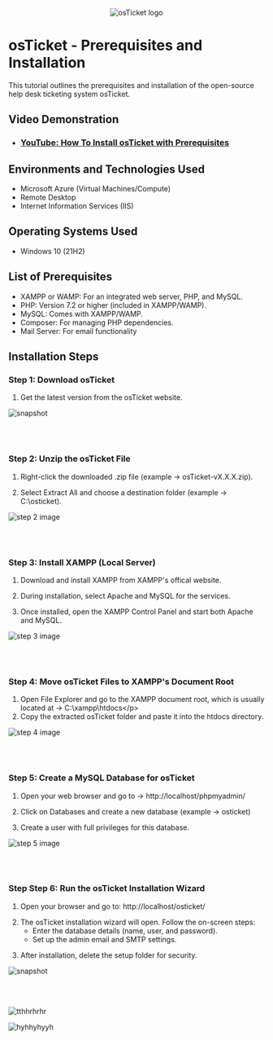 <p align="center">
<img src="https://i.imgur.com/Clzj7Xs.png" alt="osTicket logo"/>
</p>

<h1>osTicket - Prerequisites and Installation</h1>
This tutorial outlines the prerequisites and installation of the open-source help desk ticketing system osTicket.<br />


<h2>Video Demonstration</h2>

- ### [YouTube: How To Install osTicket with Prerequisites](https://www.youtube.com/watch?v=Olh1z-RNEhQ)

<h2>Environments and Technologies Used</h2>

- Microsoft Azure (Virtual Machines/Compute)
- Remote Desktop
- Internet Information Services (IIS)

<h2>Operating Systems Used </h2>

- Windows 10</b> (21H2)

<h2>List of Prerequisites</h2>

- XAMPP or WAMP: For an integrated web server, PHP, and MySQL.
- PHP: Version 7.2 or higher (included in XAMPP/WAMP).
- MySQL: Comes with XAMPP/WAMP.
- Composer: For managing PHP dependencies.
- Mail Server: For email functionality 

<h2>Installation Steps</h2>
<p>
<h3>Step 1: Download osTicket</h3>

1. Get the latest version from the osTicket website.
  
![snapshot](https://github.com/user-attachments/assets/da8ba679-06cb-49a5-8a2d-f289cf5ab521)

>
<p> 
<br />
<br />
<p>
<h3>Step 2: Unzip the osTicket File</h3>

1. Right-click the downloaded .zip file (example -> osTicket-vX.X.X.zip).</p>
2. Select Extract All and choose a destination folder (example -> C:\osticket).</p>
   
  
![step 2 image](https://github.com/user-attachments/assets/97f1a53f-809c-401c-b52b-92044fc21670)


>
<p> 
<br />
<br /> 
<p>
<h3>Step 3: Install XAMPP (Local Server)</h3>

1. Download and install XAMPP from XAMPP's offical website.</p>
2. During installation, select Apache and MySQL for the services.</p>
3. Once installed, open the XAMPP Control Panel and start both Apache and MySQL.</p>

![step 3 image](https://github.com/user-attachments/assets/7d3b87f6-9eb0-4b74-9676-f43da7c738af)

>
<p> 
<br />
<br /> 
<p>
<h3>Step 4: Move osTicket Files to XAMPP's Document Root</h3>
  
1. Open File Explorer and go to the XAMPP document root, which is usually located at -> C:\xampp\htdocs\</p>
2. Copy the extracted osTicket folder and paste it into the htdocs directory.</p>
  
![step 4 image](https://github.com/user-attachments/assets/3126b1a9-7e13-446f-b4bf-53c815ad7999)

>
<p> 
<br />
<br /> 
<p>
<h3>Step 5: Create a MySQL Database for osTicket</h3>
  
1. Open your web browser and go to -> http://localhost/phpmyadmin/</p>
2. Click on Databases and create a new database (example -> osticket)</p>
3. Create a user with full privileges for this database.
  
![step 5 image](https://github.com/user-attachments/assets/d16be413-cdde-4407-b788-f7bafe9ab59c)

>
<p> 
<br />
<br /> 
<p>
<h3>Step Step 6: Run the osTicket Installation Wizard</h3>

1. Open your browser and go to: http://localhost/osticket/</p>
2. The osTicket installation wizard will open. Follow the on-screen steps:
   - Enter the database details (name, user, and password).
   - Set up the admin email and SMTP settings.</p>
3. After installation, delete the setup folder for security.     
       


![snapshot](https://github.com/user-attachments/assets/da8ba679-06cb-49a5-8a2d-f289cf5ab521)


>
<p> 
<br />
<br /> 

![tthhrhrhr](https://github.com/user-attachments/assets/b7251a6c-9ef1-4c27-862f-f5e8affa6bb2)





  ![hyhhyhyyh](https://github.com/user-attachments/assets/00bbb412-a948-41aa-8d77-89418e5b1ef7)


